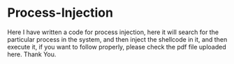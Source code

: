 # Process-Injection
Here I have written a code for process injection, here it will search for the particular process in the system, and then inject the shellcode in it, and then execute it, if you want to follow properly, please check the pdf file uploaded here.
Thank You.
